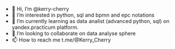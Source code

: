 - 👋 Hi, I’m @kerry-cherry
- 👀 I’m interested in python, sql and bpmn and epc notations
- 🌱 I’m currently learning as data analist (advanced python, sql) on yandex.practicum platform.
- 💞️ I’m looking to collaborate on data analyse sphere
- 📫 How to reach me t.me/@Kerry_Cherry

<!---
kerry-cherry/kerry-cherry is a ✨ special ✨ repository because its `README.md` (this file) appears on your GitHub profile.
You can click the Preview link to take a look at your changes.
--->
